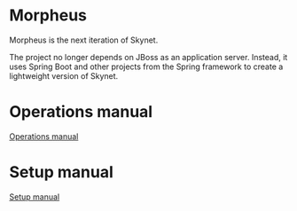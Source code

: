 Morpheus
========

Morpheus is the next iteration of Skynet.

The project no longer depends on JBoss as an application server. Instead,
it uses Spring Boot and other projects from the Spring framework to create
a lightweight version of Skynet.

# Operations manual
[Operations manual](Operations.md)

# Setup  manual
[Setup manual](Setup.md)
